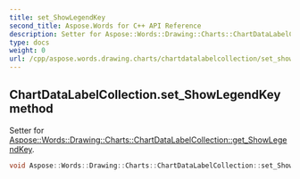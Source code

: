 ```yaml
---
title: set_ShowLegendKey
second_title: Aspose.Words for C++ API Reference
description: Setter for Aspose::Words::Drawing::Charts::ChartDataLabelCollection::get_ShowLegendKey. 
type: docs
weight: 0
url: /cpp/aspose.words.drawing.charts/chartdatalabelcollection/set_showlegendkey/
---
```

## ChartDataLabelCollection.set_ShowLegendKey method


Setter for [Aspose::Words::Drawing::Charts::ChartDataLabelCollection::get_ShowLegendKey](./get_showlegendkey/).

```cpp
void Aspose::Words::Drawing::Charts::ChartDataLabelCollection::set_ShowLegendKey(bool value)
```

